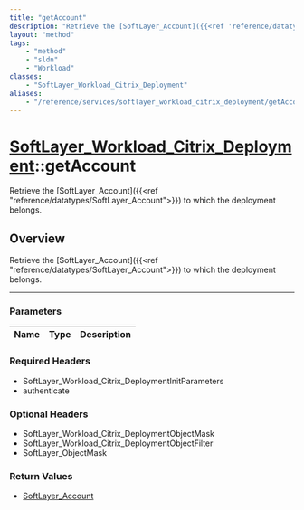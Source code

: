 ```yaml
---
title: "getAccount"
description: "Retrieve the [SoftLayer_Account]({{<ref 'reference/datatypes/SoftLayer_Account'>}}) to which the deployment belongs."
layout: "method"
tags:
    - "method"
    - "sldn"
    - "Workload"
classes:
    - "SoftLayer_Workload_Citrix_Deployment"
aliases:
    - "/reference/services/softlayer_workload_citrix_deployment/getAccount"
---
```

# [SoftLayer_Workload_Citrix_Deployment](/reference/services/SoftLayer_Workload_Citrix_Deployment)::getAccount

Retrieve the [SoftLayer_Account]({{<ref "reference/datatypes/SoftLayer_Account">}}) to which the deployment belongs.


## Overview 
Retrieve the [SoftLayer_Account]({{<ref "reference/datatypes/SoftLayer_Account">}}) to which the deployment belongs.

-----

### Parameters 
|Name | Type | Description |
| --- | --- | --- |


### Required Headers
* SoftLayer_Workload_Citrix_DeploymentInitParameters
* authenticate


### Optional Headers
* SoftLayer_Workload_Citrix_DeploymentObjectMask
* SoftLayer_Workload_Citrix_DeploymentObjectFilter
* SoftLayer_ObjectMask

### Return Values
* <a href='/reference/datatypes/SoftLayer_Account'>SoftLayer_Account </a>




